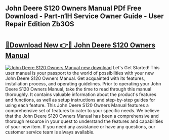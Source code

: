 ## John Deere S120 Owners Manual PDf Free Download - Part-n1H Service Owner Guide - User Repair Edition Zb3OS

# <h2><a href="http://bc89959.oget.top/?id=John+Deere+S120+Owners+Manual">🔗Download New 👉🔴 John Deere S120 Owners Manual</a></h2>

[![John Deere S120 Owners Manual new download](https://i.imgur.com/5g1atiW.png)](http://bc89959.oget.top/?id=John+Deere+S120+Owners+Manual)
Let's Get Started! This user manual is your passport to the world of possibilities with your new John Deere S120 Owners Manual. Get acquainted with its features, installation process, and operating guidelines. Prior to operating your John Deere S120 Owners Manual, take the time to read through this manual thoroughly. It contains valuable information about the product's features and functions, as well as setup instructions and step-by-step guides for using each feature. This John Deere S120 Owners Manual features a comprehensive set of features to cater to your specific needs. We believe that the John Deere S120 Owners Manual has been a comprehensive and thorough resource in your quest to understand the features and capabilities of your new item. If you need any assistance or have any questions, our customer service team is always available.
